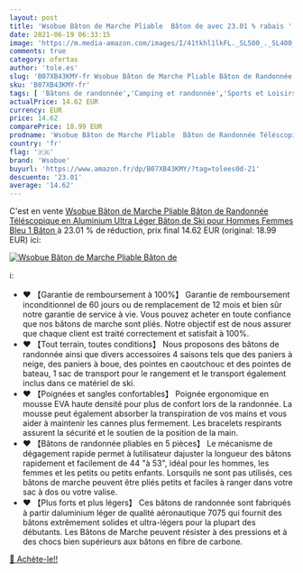 ```yaml
---
layout: post
title: 'Wsobue Bâton de Marche Pliable  Bâton de avec 23.01 % rabais '
date: 2021-06-19 06:33:15
image: 'https://m.media-amazon.com/images/I/41tkhl1lkFL._SL500_._SL400_.jpg'
comments: true
category: ofertas
author: 'tole.es'
slug: 'B07XB43KMY-fr Wsobue Bâton de Marche Pliable Bâton de Randonnée...'
sku: 'B07XB43KMY-fr'
tags: [ 'Bâtons de randonnée','Camping et randonnée','Sports et Loisirs','Vêtements et équipement de loisirs de plein air','wsobue', ]
actualPrice: 14.62 EUR
currency: EUR
price: 14.62
comparePrice: 18.99 EUR
prodname: 'Wsobue Bâton de Marche Pliable  Bâton de Randonnée Téléscopique en Aluminium Ultra Léger Bâton de Ski pour Hommes Femmes  Bleu 1 Bâton '
country: 'fr'
flag: '🇫🇷'
brand: 'Wsobue'
buyurl: 'https://www.amazon.fr/dp/B07XB43KMY/?tag=tolees0d-21'
descuento: '23.01'
average: '14.62'
---
```


C'est en vente [Wsobue Bâton de Marche Pliable  Bâton de Randonnée Téléscopique en Aluminium Ultra Léger Bâton de Ski pour Hommes Femmes  Bleu 1 Bâton ](https://www.amazon.fr/dp/B07XB43KMY/?tag=tolees0d-21)  à  23.01 % de réduction, prix final  14.62 EUR (original: 18.99 EUR) ici:

[![Wsobue Bâton de Marche Pliable  Bâton de](https://m.media-amazon.com/images/I/41tkhl1lkFL._SL500_._SL400_.jpg)](https://www.amazon.fr/dp/B07XB43KMY/?tag=tolees0d-21)

ℹ️:

- ♥ 【Garantie de remboursement à 100%】 Garantie de remboursement inconditionnel de 60 jours ou de remplacement de 12 mois et bien sûr notre garantie de service à vie. Vous pouvez acheter en toute confiance que nos bâtons de marche sont pliés. Notre objectif est de nous assurer que chaque client est traité correctement et satisfait à 100%.
- ♥ 【Tout terrain, toutes conditions】 Nous proposons des bâtons de randonnée ainsi que divers accessoires 4 saisons tels que des paniers à neige, des paniers à boue, des pointes en caoutchouc et des pointes de bateau, 1 sac de transport pour le rangement et le transport également inclus dans ce matériel de ski.
- ♥ 【Poignées et sangles confortables】 Poignée ergonomique en mousse EVA haute densité pour plus de confort lors de la randonnée. La mousse peut également absorber la transpiration de vos mains et vous aider à maintenir les cannes plus fermement. Les bracelets respirants assurent la sécurité et le soutien de la position de la main.
- ♥ 【Bâtons de randonnée pliables en 5 pièces】 Le mécanisme de dégagement rapide permet à lutilisateur dajuster la longueur des bâtons rapidement et facilement de 44 "à 53", idéal pour les hommes, les femmes et les petits ou petits enfants. Lorsquils ne sont pas utilisés, ces bâtons de marche peuvent être pliés petits et faciles à ranger dans votre sac à dos ou votre valise.
- ♥ 【Plus forts et plus légers】 Ces bâtons de randonnée sont fabriqués à partir daluminium léger de qualité aéronautique 7075 qui fournit des bâtons extrêmement solides et ultra-légers pour la plupart des débutants. Les Bâtons de Marche peuvent résister à des pressions et à des chocs bien supérieurs aux bâtons en fibre de carbone.

[🛒 Achète-le!!](https://www.amazon.fr/dp/B07XB43KMY/?tag=tolees0d-21)
